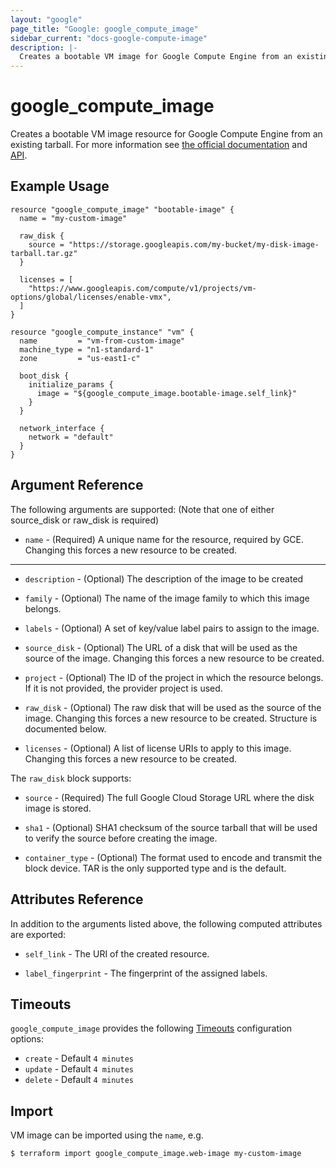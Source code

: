 ```yaml
---
layout: "google"
page_title: "Google: google_compute_image"
sidebar_current: "docs-google-compute-image"
description: |-
  Creates a bootable VM image for Google Compute Engine from an existing tarball.
---
```


# google\_compute\_image

Creates a bootable VM image resource for Google Compute Engine from an existing
tarball. For more information see [the official documentation](https://cloud.google.com/compute/docs/images) and
[API](https://cloud.google.com/compute/docs/reference/latest/images).


## Example Usage

```hcl
resource "google_compute_image" "bootable-image" {
  name = "my-custom-image"

  raw_disk {
    source = "https://storage.googleapis.com/my-bucket/my-disk-image-tarball.tar.gz"
  }

  licenses = [
    "https://www.googleapis.com/compute/v1/projects/vm-options/global/licenses/enable-vmx",
  ]
}

resource "google_compute_instance" "vm" {
  name         = "vm-from-custom-image"
  machine_type = "n1-standard-1"
  zone         = "us-east1-c"

  boot_disk {
    initialize_params {
      image = "${google_compute_image.bootable-image.self_link}"
    }
  }

  network_interface {
    network = "default"
  }
}
```

## Argument Reference

The following arguments are supported: (Note that one of either source_disk or
  raw_disk is required)

* `name` - (Required) A unique name for the resource, required by GCE.
    Changing this forces a new resource to be created.

- - -

* `description` - (Optional) The description of the image to be created

* `family` - (Optional) The name of the image family to which this image belongs.

* `labels` - (Optional) A set of key/value label pairs to assign to the image.

* `source_disk` - (Optional) The URL of a disk that will be used as the source of the
    image. Changing this forces a new resource to be created.

* `project` - (Optional) The ID of the project in which the resource belongs. If it
    is not provided, the provider project is used.

* `raw_disk` - (Optional) The raw disk that will be used as the source of the image.
    Changing this forces a new resource to be created. Structure is documented
    below.

* `licenses` - (Optional) A list of license URIs to apply to this image. Changing this
    forces a new resource to be created.

The `raw_disk` block supports:

* `source` - (Required) The full Google Cloud Storage URL where the disk
    image is stored.

* `sha1` - (Optional) SHA1 checksum of the source tarball that will be used
    to verify the source before creating the image.

* `container_type` - (Optional) The format used to encode and transmit the
    block device. TAR is the only supported type and is the default.

## Attributes Reference

In addition to the arguments listed above, the following computed attributes are
exported:

* `self_link` - The URI of the created resource.

* `label_fingerprint` - The fingerprint of the assigned labels.

## Timeouts

`google_compute_image` provides the following
[Timeouts](/docs/configuration/resources.html#timeouts) configuration options:

- `create` - Default `4 minutes`
- `update` - Default `4 minutes`
- `delete` - Default `4 minutes`

## Import

VM image can be imported using the `name`, e.g.

```
$ terraform import google_compute_image.web-image my-custom-image
```
